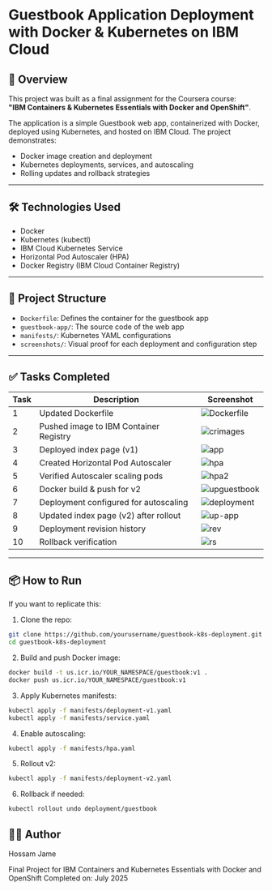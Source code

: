 # Guestbook Application Deployment with Docker & Kubernetes on IBM Cloud

## 🚀 Overview
This project was built as a final assignment for the Coursera course:  
**"IBM Containers & Kubernetes Essentials with Docker and OpenShift"**.

The application is a simple Guestbook web app, containerized with Docker, deployed using Kubernetes, and hosted on IBM Cloud. The project demonstrates:
- Docker image creation and deployment
- Kubernetes deployments, services, and autoscaling
- Rolling updates and rollback strategies

---

## 🛠️ Technologies Used
- Docker
- Kubernetes (kubectl)
- IBM Cloud Kubernetes Service
- Horizontal Pod Autoscaler (HPA)
- Docker Registry (IBM Cloud Container Registry)

---

## 📂 Project Structure

- `Dockerfile`: Defines the container for the guestbook app
- `guestbook-app/`: The source code of the web app
- `manifests/`: Kubernetes YAML configurations
- `screenshots/`: Visual proof for each deployment and configuration step

---

## ✅ Tasks Completed

| Task | Description | Screenshot |
|------|-------------|------------|
| 1 | Updated Dockerfile | ![Dockerfile](https://github.com/user-attachments/assets/c29fac02-6192-4d3c-8957-811fa723acf6) |
| 2 | Pushed image to IBM Container Registry | ![crimages](https://github.com/user-attachments/assets/7d4d01d0-fa67-4150-a0cb-99d51acc153d) |
| 3 | Deployed index page (v1) | ![app](https://github.com/user-attachments/assets/f7430f68-3813-491c-aaa6-bdcd8b6c62c5) |
| 4 | Created Horizontal Pod Autoscaler | ![hpa](https://github.com/user-attachments/assets/9a82a086-e262-4445-a5c1-6ad1e045f63d) |
| 5 | Verified Autoscaler scaling pods | ![hpa2](https://github.com/user-attachments/assets/b6a027ac-5248-4200-a167-ce9c35568807) |
| 6 | Docker build & push for v2 | ![upguestbook](https://github.com/user-attachments/assets/5a5bdd74-9e5b-41ec-9a18-409da92207c7) |
| 7 | Deployment configured for autoscaling | ![deployment](https://github.com/user-attachments/assets/997e9dbb-79c4-4312-a37b-f84d1b4aeb12) |
| 8 | Updated index page (v2) after rollout | ![up-app](https://github.com/user-attachments/assets/353a4ed2-b988-47fc-bf2e-7cc39dec2b94) |
| 9 | Deployment revision history | ![rev](https://github.com/user-attachments/assets/3287187b-dcbe-46e4-b73e-297a6ba5db17) |
| 10 | Rollback verification | ![rs](https://github.com/user-attachments/assets/bd8afda9-782e-4031-b80b-98fca7f1f9bd) |

---


## 📦 How to Run 
If you want to replicate this:

1. Clone the repo:
```bash
git clone https://github.com/yourusername/guestbook-k8s-deployment.git
cd guestbook-k8s-deployment
```

2. Build and push Docker image:

```bash
docker build -t us.icr.io/YOUR_NAMESPACE/guestbook:v1 .
docker push us.icr.io/YOUR_NAMESPACE/guestbook:v1
```

3. Apply Kubernetes manifests:

```bash
kubectl apply -f manifests/deployment-v1.yaml
kubectl apply -f manifests/service.yaml
```

4. Enable autoscaling:

```bash
kubectl apply -f manifests/hpa.yaml
```

5. Rollout v2:

```bash
kubectl apply -f manifests/deployment-v2.yaml
```

6. Rollback if needed:

```bash
kubectl rollout undo deployment/guestbook
```

## 👨‍🎓 Author
Hossam Jame

Final Project for IBM Containers and Kubernetes Essentials with Docker and OpenShift
Completed on: July 2025



